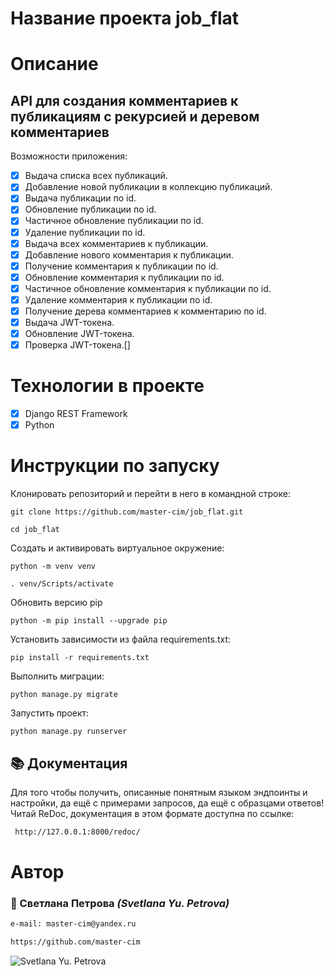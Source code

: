 # Название проекта job_flat

# Описание
## API для создания комментариев к публикациям с рекурсией и деревом комментариев
Возможности приложения:
- [X] Выдача списка всех публикаций.
- [X] Добавление новой публикации в коллекцию публикаций. 
- [X] Выдача публикации по id.
- [X] Обновление публикации по id. 
- [X] Частичное обновление публикации по id. 
- [X] Удаление публикации по id.
- [X] Выдача всех комментариев к публикации.
- [X] Добавление нового комментария к публикации.
- [X] Получение комментария к публикации по id.
- [X] Обновление комментария к публикации по id.
- [X] Частичное обновление комментария к публикации по id.
- [X] Удаление комментария к публикации по id.
- [X] Получение дерева комментариев к комментарию по id.
- [X] Выдача JWT-токена.
- [X] Обновление JWT-токена.
- [X] Проверка JWT-токена.[]

# Технологии в проекте
- [X] Django REST Framework
- [X] Python
# Инструкции по запуску
Клонировать репозиторий и перейти в него в командной строке:

```
git clone https://github.com/master-cim/job_flat.git
```

```
cd job_flat
```

Cоздать и активировать виртуальное окружение:

```
python -m venv venv
```

```
. venv/Scripts/activate
```
Обновить версию pip
```
python -m pip install --upgrade pip
```

Установить зависимости из файла requirements.txt:

```
pip install -r requirements.txt
```

Выполнить миграции:

```
python manage.py migrate
```

Запустить проект:

```
python manage.py runserver
```
## :books: Документация
Для того чтобы получить, описанные понятным языком эндпоинты и настройки, да ещё с примерами запросов, да ещё с образцами ответов!
Читай ReDoc, документация в этом формате доступна по ссылке:

```html
 http://127.0.0.1:8000/redoc/
```
# Автор
### :small_orange_diamond: Светлана  Петрова _(Svetlana Yu. Petrova)_
```html
e-mail: master-cim@yandex.ru
```
```html
https://github.com/master-cim
```
![Svetlana Yu. Petrova](https://scontent-iev1-1.xx.fbcdn.net/v/t1.6435-9/p206x206/101204812_2968762206526462_4647695449438814208_n.jpg?_nc_cat=102&ccb=1-5&_nc_sid=da31f3&_nc_ohc=HlW3XVYBr3MAX8bhEGi&_nc_ht=scontent-iev1-1.xx&oh=00_AT-SmL9NzrKGJR1Omw4dt7rbXW-NNr_pcrXXOTM0V5fMuQ&oe=62086683 "Svetlana Yu. Petrova")
